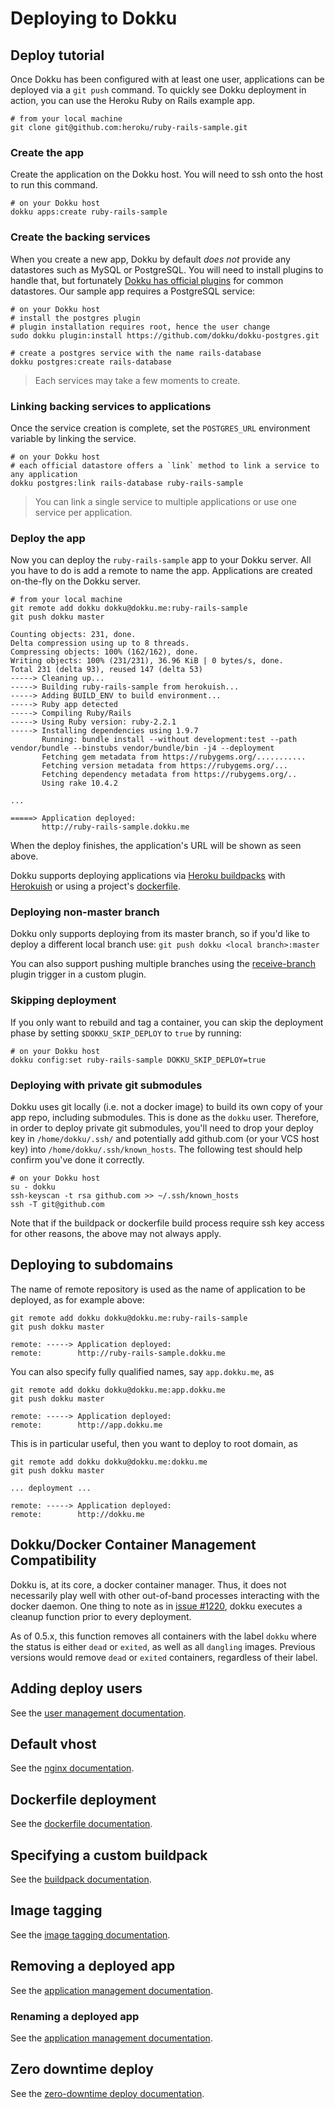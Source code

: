 # Deploying to Dokku

## Deploy tutorial

Once Dokku has been configured with at least one user, applications can be deployed via a `git push` command. To quickly see Dokku deployment in action, you can use the Heroku Ruby on Rails example app.

```shell
# from your local machine
git clone git@github.com:heroku/ruby-rails-sample.git
```

### Create the app

Create the application on the Dokku host. You will need to ssh onto the host to run this command.

```shell
# on your Dokku host
dokku apps:create ruby-rails-sample
```

### Create the backing services

When you create a new app, Dokku by default *does not* provide any datastores such as MySQL or PostgreSQL. You will need to install plugins to handle that, but fortunately [Dokku has official plugins](/dokku/community/plugins/#official-plugins-beta) for common datastores. Our sample app requires a PostgreSQL service:

```shell
# on your Dokku host
# install the postgres plugin
# plugin installation requires root, hence the user change
sudo dokku plugin:install https://github.com/dokku/dokku-postgres.git

# create a postgres service with the name rails-database
dokku postgres:create rails-database
```

> Each services may take a few moments to create.

### Linking backing services to applications

Once the service creation is complete, set the `POSTGRES_URL` environment variable by linking the service.

```shell
# on your Dokku host
# each official datastore offers a `link` method to link a service to any application
dokku postgres:link rails-database ruby-rails-sample
```

> You can link a single service to multiple applications or use one service per application.

### Deploy the app

Now you can deploy the `ruby-rails-sample` app to your Dokku server. All you have to do is add a remote to name the app. Applications are created on-the-fly on the Dokku server.

```shell
# from your local machine
git remote add dokku dokku@dokku.me:ruby-rails-sample
git push dokku master
```

```
Counting objects: 231, done.
Delta compression using up to 8 threads.
Compressing objects: 100% (162/162), done.
Writing objects: 100% (231/231), 36.96 KiB | 0 bytes/s, done.
Total 231 (delta 93), reused 147 (delta 53)
-----> Cleaning up...
-----> Building ruby-rails-sample from herokuish...
-----> Adding BUILD_ENV to build environment...
-----> Ruby app detected
-----> Compiling Ruby/Rails
-----> Using Ruby version: ruby-2.2.1
-----> Installing dependencies using 1.9.7
       Running: bundle install --without development:test --path vendor/bundle --binstubs vendor/bundle/bin -j4 --deployment
       Fetching gem metadata from https://rubygems.org/...........
       Fetching version metadata from https://rubygems.org/...
       Fetching dependency metadata from https://rubygems.org/..
       Using rake 10.4.2

...

=====> Application deployed:
       http://ruby-rails-sample.dokku.me
```

When the deploy finishes, the application's URL will be shown as seen above.

Dokku supports deploying applications via [Heroku buildpacks](https://devcenter.heroku.com/articles/buildpacks) with [Herokuish](https://github.com/gliderlabs/herokuish#buildpacks) or using a project's [dockerfile](https://docs.docker.com/reference/builder/).


### Deploying non-master branch

Dokku only supports deploying from its master branch, so if you'd like to deploy a different local branch use: ```git push dokku <local branch>:master```

You can also support pushing multiple branches using the [receive-branch](/dokku/development/plugin-triggers/#receive-branch) plugin trigger in a custom plugin.

### Skipping deployment

If you only want to rebuild and tag a container, you can skip the deployment phase by setting `$DOKKU_SKIP_DEPLOY` to `true` by running:

``` shell
# on your Dokku host
dokku config:set ruby-rails-sample DOKKU_SKIP_DEPLOY=true
```

### Deploying with private git submodules

Dokku uses git locally (i.e. not a docker image) to build its own copy of your app repo, including submodules. This is done as the `dokku` user. Therefore, in order to deploy private git submodules, you'll need to drop your deploy key in `/home/dokku/.ssh/` and potentially add github.com (or your VCS host key) into `/home/dokku/.ssh/known_hosts`. The following test should help confirm you've done it correctly.

```shell
# on your Dokku host
su - dokku
ssh-keyscan -t rsa github.com >> ~/.ssh/known_hosts
ssh -T git@github.com
```

Note that if the buildpack or dockerfile build process require ssh key access for other reasons, the above may not always apply.

## Deploying to subdomains

The name of remote repository is used as the name of application to be deployed, as for example above:

```shell
git remote add dokku dokku@dokku.me:ruby-rails-sample
git push dokku master
```

```
remote: -----> Application deployed:
remote:        http://ruby-rails-sample.dokku.me
```

You can also specify fully qualified names, say `app.dokku.me`, as

```shell
git remote add dokku dokku@dokku.me:app.dokku.me
git push dokku master
```

```
remote: -----> Application deployed:
remote:        http://app.dokku.me
```

This is in particular useful, then you want to deploy to root domain, as

```shell
git remote add dokku dokku@dokku.me:dokku.me
git push dokku master
```

    ... deployment ...

    remote: -----> Application deployed:
    remote:        http://dokku.me

## Dokku/Docker Container Management Compatibility

Dokku is, at its core, a docker container manager. Thus, it does not necessarily play well with other out-of-band processes interacting with the docker daemon. One thing to note as in [issue #1220](https://github.com/dokku/dokku/issues/1220), dokku executes a cleanup function prior to every deployment.

As of 0.5.x, this function removes all containers with the label `dokku` where the status is either `dead` or `exited`, as well as all `dangling` images. Previous versions would remove `dead` or `exited` containers, regardless of their label.

## Adding deploy users

See the [user management documentation](/dokku/deployment/user-management).

## Default vhost

See the [nginx documentation](/dokku/configuration/nginx/#default-site).

## Dockerfile deployment

See the [dockerfile documentation](/dokku/deployment/methods/dockerfiles/).

## Specifying a custom buildpack

See the [buildpack documentation](/dokku/deployment/methods/buildpacks/).

## Image tagging

See the [image tagging documentation](/dokku/deployment/methods/images/).

## Removing a deployed app

See the [application management documentation](/dokku/deployment/application-management/#removing-a-deployed-app).

### Renaming a deployed app

See the [application management documentation](/dokku/deployment/application-management/#renaming-a-deployed-app).

## Zero downtime deploy

See the [zero-downtime deploy documentation](/dokku/deployment/zero-downtime-deploys/).
